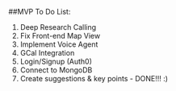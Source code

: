 ##MVP To Do List:
1. Deep Research Calling
2. Fix Front-end Map View
3. Implement Voice Agent
4. GCal Integration
5. Login/Signup (Auth0)
6. Connect to MongoDB
7. Create suggestions & key points - DONE!!! :)